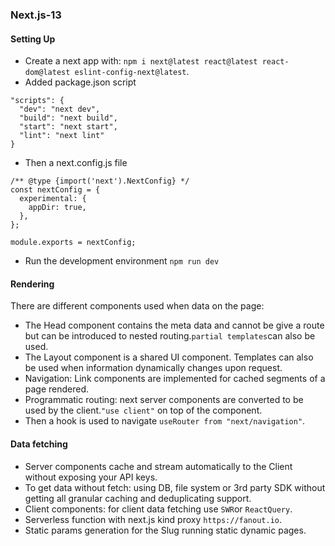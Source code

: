 ### Next.js-13

#### Setting Up
- Create a next app with: `npm i next@latest react@latest react-dom@latest eslint-config-next@latest`.
- Added package.json script 
```
"scripts": {
  "dev": "next dev",
  "build": "next build",
  "start": "next start",
  "lint": "next lint"
}
``` 
- Then a next.config.js file
```
/** @type {import('next').NextConfig} */
const nextConfig = {
  experimental: {
    appDir: true,
  },
};

module.exports = nextConfig;
```
- Run the development environment `npm run dev`
#### Rendering 
There are different components used when data on the page:
- The Head component contains the meta data and cannot be give a route but can be introduced to nested routing.`partial templates`can also be used.
- The Layout component is a shared UI component. Templates can also be used when information dynamically changes upon request.
- Navigation: Link components are implemented for cached segments of a page rendered.
- Programmatic routing: next server components are converted to be used by the client.`"use client"` on top of the component.
- Then a hook is used to navigate `useRouter from "next/navigation"`.
#### Data fetching
 - Server components cache and stream automatically to the Client without exposing your API keys.
 - To get data without fetch: using DB, file system or 3rd party SDK without getting all granular caching and deduplicating support.
 - Client components: for client data fetching use `SWR`or `ReactQuery`.
 - Serverless function with next.js kind proxy `https://fanout.io`.
 - Static params generation for the Slug running static dynamic pages.